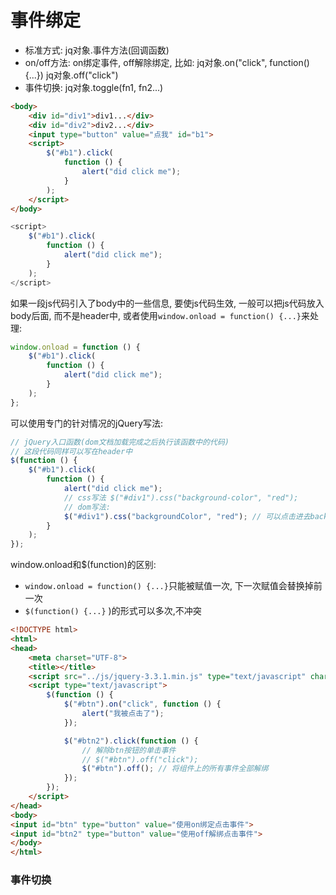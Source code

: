 # 事件绑定

- 标准方式:  jq对象.事件方法(回调函数)
- on/off方法: on绑定事件, off解除绑定, 比如: jq对象.on("click", function() {...})  jq对象.off("click")
- 事件切换: jq对象.toggle(fn1, fn2...)

```html
<body>
    <div id="div1">div1...</div>
    <div id="div2">div2...</div>
    <input type="button" value="点我" id="b1">
    <script>
        $("#b1").click(
            function () {
                alert("did click me");
            }
        );
    </script>
</body>
```

```js
<script>
    $("#b1").click(
        function () {
            alert("did click me");
        }
    );
</script>
```

如果一段js代码引入了body中的一些信息, 要使js代码生效, 一般可以把js代码放入body后面, 而不是header中, 或者使用`window.onload = function() {...}`来处理:  

```js
window.onload = function () {
    $("#b1").click(
        function () {
            alert("did click me");
        }
    );
};
```

可以使用专门的针对情况的jQuery写法:  

```js
// jQuery入口函数(dom文档加载完成之后执行该函数中的代码)
// 这段代码同样可以写在header中
$(function () {
    $("#b1").click(
        function () {
            alert("did click me");
            // css写法 $("#div1").css("background-color", "red");
            // dom写法:
            $("#div1").css("backgroundColor", "red"); // 可以点击进去backgroundColor看属性
        }
    );
});
```

window.onload和$(function)的区别:  
- `window.onload = function() {...}`只能被赋值一次, 下一次赋值会替换掉前一次
- `$(function() {...}` )的形式可以多次,不冲突

```html
<!DOCTYPE html>
<html>
<head>
    <meta charset="UTF-8">
    <title></title>
    <script src="../js/jquery-3.3.1.min.js" type="text/javascript" charset="utf-8"></script>
    <script type="text/javascript">
        $(function () {
            $("#btn").on("click", function () {
                alert("我被点击了");
            });

            $("#btn2").click(function () {
                // 解除btn按钮的单击事件
                // $("#btn").off("click");
                $("#btn").off(); // 将组件上的所有事件全部解绑
            });
        });
    </script>
</head>
<body>
<input id="btn" type="button" value="使用on绑定点击事件">
<input id="btn2" type="button" value="使用off解绑点击事件">
</body>
</html>
```

### 事件切换

